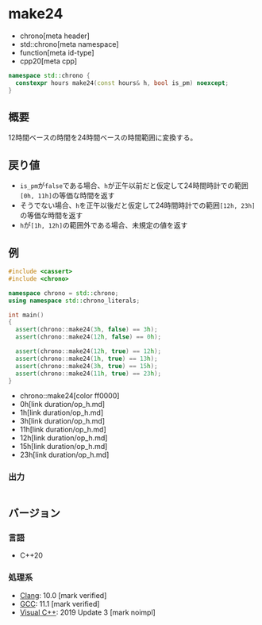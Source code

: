 # make24
* chrono[meta header]
* std::chrono[meta namespace]
* function[meta id-type]
* cpp20[meta cpp]

```cpp
namespace std::chrono {
  constexpr hours make24(const hours& h, bool is_pm) noexcept;
}
```

## 概要
12時間ベースの時間を24時間ベースの時間範囲に変換する。


## 戻り値
- `is_pm`が`false`である場合、`h`が正午以前だと仮定して24時間時計での範囲`[0h, 11h]`の等価な時間を返す
- そうでない場合、`h`を正午以後だと仮定して24時間時計での範囲`[12h, 23h]`の等価な時間を返す
- `h`が`[1h, 12h]`の範囲外である場合、未規定の値を返す


## 例
```cpp example
#include <cassert>
#include <chrono>

namespace chrono = std::chrono;
using namespace std::chrono_literals;

int main()
{
  assert(chrono::make24(3h, false) == 3h);
  assert(chrono::make24(12h, false) == 0h);

  assert(chrono::make24(12h, true) == 12h);
  assert(chrono::make24(1h, true) == 13h);
  assert(chrono::make24(3h, true) == 15h);
  assert(chrono::make24(11h, true) == 23h);
}
```
* chrono::make24[color ff0000]
* 0h[link duration/op_h.md]
* 1h[link duration/op_h.md]
* 3h[link duration/op_h.md]
* 11h[link duration/op_h.md]
* 12h[link duration/op_h.md]
* 15h[link duration/op_h.md]
* 23h[link duration/op_h.md]

### 出力
```
```

## バージョン
### 言語
- C++20

### 処理系
- [Clang](/implementation.md#clang): 10.0 [mark verified]
- [GCC](/implementation.md#gcc): 11.1 [mark verified]
- [Visual C++](/implementation.md#visual_cpp): 2019 Update 3 [mark noimpl]
